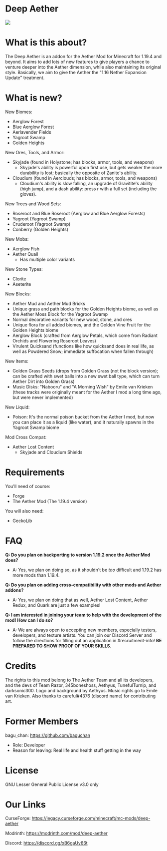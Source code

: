 # Deep Aether
![](https://cdn.discordapp.com/attachments/1045643746089373747/1104824924520063126/image.png)
# What is this about?

The Deep Aether is an addon for the Aether Mod for Minecraft for 1.19.4 and beyond.
It aims to add lots of new features to give players a chance to venture deeper into the Aether dimension, while also maintaining its original style.
Basically, we aim to give the Aether the "1.16 Nether Expansion Update" treatment.
 
 # What is new?

New Biomes:
 - Aerglow Forest
 - Blue Aerglow Forest
 - Aerlavender Fields
 - Yagroot Swamp
 - Golden Heights
 
New Ores, Tools, and Armor:
 - Skyjade (found in Holystone; has blocks, armor, tools, and weapons)
   - Skyjade's ability is powerful upon first use, but gets weaker the more durability is lost; basically the opposite of Zanite's ability.
 - Cloudium (found in Aerclouds; has blocks, armor, tools, and weapons)
   - Cloudium's ability is slow falling, an upgrade of Gravitite's ability (high jump), and a dash ability: press r with a full set (including the gloves).
  
New Trees and Wood Sets:
 - Roseroot and Blue Roseroot (Aerglow and Blue Aerglow Forests)
 - Yagroot (Yagroot Swamp)
 - Cruderoot (Yagroot Swamp)
 - Conberry (Golden Heights)
 
New Mobs:
 - Aerglow Fish
 - Aether Quail
   - Has multiple color variants
 
New Stone Types:
 - Clorite
 - Aseterite
 
New Blocks:
 - Aether Mud and Aether Mud Bricks
 - Unique grass and path blocks for the Golden Heights biome, as well as the Aether Moss Block for the Yagroot Swamp
 - Normal decorative variants for new wood, stone, and ores
 - Unique flora for all added biomes, and the Golden Vine Fruit for the Golden Heights biome
 - Aerglow Block (crafted from Aerglow Petals, which come from Radiant Orchids and Flowering Roseroot Leaves)
 - Virulent Quicksand (functions like how quicksand does in real life, as well as Powdered Snow; immediate suffocation when fallen through)
 
New Items:
 - Golden Grass Seeds (drops from Golden Grass (not the block version); can be crafted with swet balls into a new swet ball type, which can turn Aether Dirt into Golden Grass)
 - Music Disks: "Nabooru" and "A Morning Wish" by Emile van Krieken (these tracks were originally meant for the Aether I mod a long time ago, but were never implemented)
 
New Liquid:
 - Poison: It's the normal poison bucket from the Aether I mod, but now you can place it as a liquid (like water), and it naturally spawns in the Yagroot Swamp biome

Mod Cross Compat:
 - Aether Lost Content
    - Skyjade and Cloudium Shields

# Requirements

You'll need of course:
 - Forge
 - The Aether Mod (The 1.19.4 version)
 
 You will also need:
 - GeckoLib

 
# FAQ

__Q: Do you plan on backporting to version 1.19.2 once the Aether Mod does?__
  - A: Yes, we plan on doing so, as it shouldn't be *too* difficult and 1.19.2 has more mods than 1.19.4.

__Q: Do you plan on adding cross-compatibility with other mods and Aether addons?__
  - A: Yes, we plan on doing that as well, Aether Lost Content, Aether Redux, and Quark are just a few examples!

__Q: I am interested in joining your team to help with the development of the mod! How can I do so?__
  - A: We are always open to accepting new members, especially testers, developers, and texture artists. You can join our Discord Server and follow the directions for filling out an application in #recruitment-info! __BE PREPARED TO SHOW PROOF OF YOUR SKILLS.__


# Credits

The rights to this mod belong to The Aether Team and all its developers, and the devs of Team Razor, 345boneshoss, Aethyus, TunefulTurnip, and darksonic300. Logo and background by Aethyus. Music rights go to Emile van Krieken. Also thanks to careful#4376 (discord name) for contributing art.


# Former Members

bagu_chan: https://github.com/baguchan
  - Role: Developer
  - Reason for leaving: Real life and health stuff getting in the way


# License

GNU Lesser General Public License v3.0 only


# Our Links

CurseForge: https://legacy.curseforge.com/minecraft/mc-mods/deep-aether

Modrinth: https://modrinth.com/mod/deep-aether

Discord: https://discord.gg/xB6gaUv66t
